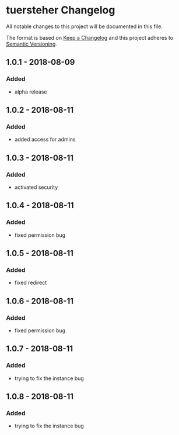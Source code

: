 # tuersteher Changelog

All notable changes to this project will be documented in this file.

The format is based on [Keep a Changelog](http://keepachangelog.com/) and this project adheres to [Semantic Versioning](http://semver.org/).

## 1.0.1 - 2018-08-09
### Added
- alpha release

## 1.0.2 - 2018-08-11
### Added
- added access for admins

## 1.0.3 - 2018-08-11
### Added
- activated security

## 1.0.4 - 2018-08-11
### Added
- fixed permission bug

## 1.0.5 - 2018-08-11
### Added
- fixed redirect

## 1.0.6 - 2018-08-11
### Added
- fixed permission bug

## 1.0.7 - 2018-08-11
### Added
- trying to fix the instance bug

## 1.0.8 - 2018-08-11
### Added
- trying to fix the instance bug